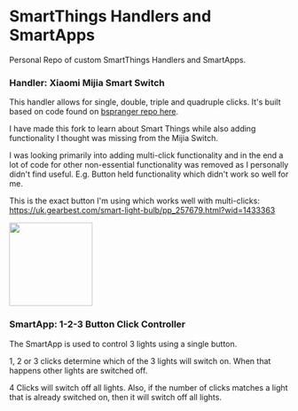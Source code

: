 # SmartThings Handlers and SmartApps
Personal Repo of custom SmartThings Handlers and SmartApps.

### Handler: Xiaomi Mijia Smart Switch

This handler allows for single, double, triple and quadruple clicks. It's built based on code found on [bspranger repo here](https://github.com/bspranger/Xiaomi/blob/master/devicetypes/bspranger/xiaomi-button.src/xiaomi-button.groovy).

I have made this fork to learn about Smart Things while also adding functionality I thought was missing from the Mijia Switch.

I was looking primarily into adding multi-click functionality and in the end a lot of code for other non-essential functionality was removed as I personally didn't find useful. E.g. Button held functionality which didn't work so well for me.

This is the exact button I'm using which works well with multi-clicks: https://uk.gearbest.com/smart-light-bulb/pp_257679.html?wid=1433363

<img src="https://gloimg.gbtcdn.com/soa/gb/pdm-product-pic/Electronic/2018/11/24/goods_img_big-v3/20181124114115_30024.jpg" alt="" data-canonical-src="https://uk.gearbest.com/smart-light-bulb/pp_257679.html?wid=1433363" width="150" height="150" />

### SmartApp: 1-2-3 Button Click Controller

The SmartApp is used to control 3 lights using a single button.

1, 2 or 3 clicks determine which of the 3 lights will switch on. When that happens other lights are switched off.

4 Clicks will switch off all lights. Also, if the number of clicks matches a light that is already switched on, then it will switch off all lights.
